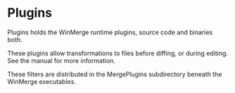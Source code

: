 Plugins
=======

Plugins holds the WinMerge runtime plugins, source code and binaries both.

These plugins allow transformations to files before diffing, or during
editing. See the manual for more information.

These filters are distributed in the MergePlugins
subdirectory beneath the WinMerge executables.
